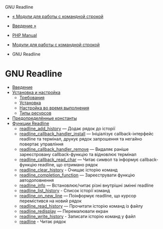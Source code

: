 GNU Readline

-   [« Модули для работы с командной строкой](refs.utilspec.cmdline.html)
    
-   [Введение »](intro.readline.html)
    
-   [PHP Manual](index.html)
    
-   [Модули для работы с командной строкой](refs.utilspec.cmdline.html)
    
-   GNU Readline
    

# GNU Readline

-   [Введение](intro.readline.html)
-   [Установка и настройка](readline.setup.html)
    -   [Требования](readline.requirements.html)
    -   [Установка](readline.installation.html)
    -   [Настройка во время выполнения](readline.configuration.html)
    -   [Типы ресурсов](readline.resources.html)
-   [Предопределённые константы](readline.constants.html)
-   [Функции Readline](ref.readline.html)
    -   [readline\_add\_history](function.readline-add-history.html) — Додає рядок до історії
    -   [readline\_callback\_handler\_install](function.readline-callback-handler-install.html) — Ініціалізує callback-інтерфейс readline та термінал, друкує рядок запрошення та негайно повертає управління
    -   [readline\_callback\_handler\_remove](function.readline-callback-handler-remove.html) — Видаляє раніше зареєстровану callback-функцію та відновлює термінал
    -   [readline\_callback\_read\_char](function.readline-callback-read-char.html) — Читає символ та інформує callback-функцію readline, що отримано рядок
    -   [readline\_clear\_history](function.readline-clear-history.html) - Очищає історію команд
    -   [readline\_completion\_function](function.readline-completion-function.html) — Зареєструвати функцію автодоповнення
    -   [readline\_info](function.readline-info.html) — Встановлює/читає різні внутрішні змінні readline
    -   [readline\_list\_history](function.readline-list-history.html) - Список історії команд
    -   [readline\_on\_new\_line](function.readline-on-new-line.html) — Поінформує readline, що курсор перемістився на новий рядок
    -   [readline\_read\_history](function.readline-read-history.html) — Прочитати історію команд із файлу
    -   [readline\_redisplay](function.readline-redisplay.html) — Перемалювати екран
    -   [readline\_write\_history](function.readline-write-history.html) - Записати історію команд у файл
    -   [readline](function.readline.html) - Читає рядок